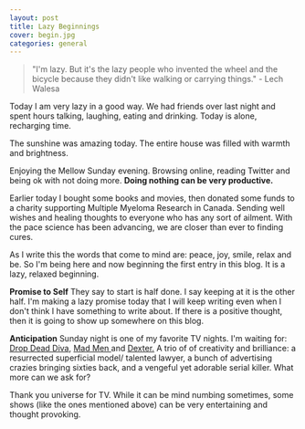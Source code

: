 ```yaml
---
layout: post
title: Lazy Beginnings
cover: begin.jpg
categories: general
---
```


> "I'm lazy. But it's the lazy people who invented the wheel and the bicycle because they didn't like walking or carrying things." \- Lech Walesa

Today I am very lazy in a good way. We had friends over last night and spent hours talking, laughing, eating and drinking. Today is alone, recharging time.

The sunshine was amazing today. The entire house was filled with warmth and brightness.

Enjoying the Mellow Sunday evening. Browsing online, reading Twitter and being ok with not doing more. **Doing nothing can be very productive.**

Earlier today I bought some books and movies, then donated some funds to a charity supporting Multiple Myeloma Research in Canada. Sending well wishes and healing thoughts to everyone who has any sort of ailment. With the pace science has been advancing, we are closer than ever to finding cures.

As I write this the words that come to mind are: peace, joy, smile, relax and be. So I'm being here and now beginning the first entry in this blog. It is a lazy, relaxed beginning.

**Promise to Self** They say to start is half done. I say keeping at it is the other half. I'm making a lazy promise today that I will keep writing even when I don't think I have something to write about. If there is a positive thought, then it is going to show up somewhere on this blog.

**Anticipation** Sunday night is one of my favorite TV nights. I'm waiting for: [Drop Dead Diva](http://www.imdb.com/title/tt1280822/), [Mad Men ](http://www.imdb.com/title/tt0804503/)and [Dexter.](http://www.imdb.com/title/tt0773262/) A trio of of creativity and brilliance: a resurrected superficial model/ talented lawyer, a bunch of advertising crazies bringing sixties back, and a vengeful yet adorable serial killer. What more can we ask for?

Thank you universe for TV. While it can be mind numbing sometimes, some shows (like the ones mentioned above) can be very entertaining and thought provoking.